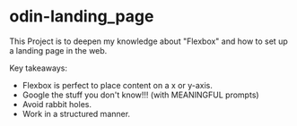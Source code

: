 # odin-landing_page

This Project is to deepen my knowledge about "Flexbox" and how to set up a landing page in the web.

Key takeaways:

- Flexbox is perfect to place content on a x or y-axis.
- Google the stuff you don't know!!! (with MEANINGFUL prompts)
- Avoid rabbit holes.
- Work in a structured manner.

